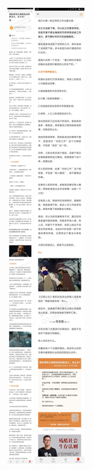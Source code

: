 ![](../../images/2017年03月/GX0328我的领导让我做违法的脏活儿，怎么办？.jpg)
![](../../images/2017年03月/GX0328我的领导让我做违法的脏活儿，怎么办？2.jpg)
